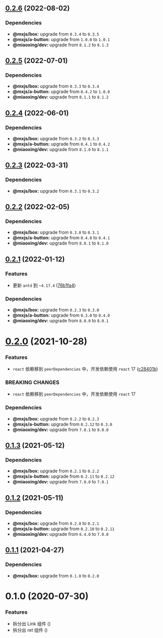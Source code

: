 ## [0.2.6](https://github.com/miaoxing/mxjs-ret/compare/v0.2.5...v0.2.6) (2022-08-02)





### Dependencies

* **@mxjs/box:** upgrade from `0.3.4` to `0.3.5`
* **@mxjs/a-button:** upgrade from `1.0.0` to `1.0.1`
* **@miaoxing/dev:** upgrade from `8.1.2` to `8.1.3`

## [0.2.5](https://github.com/miaoxing/mxjs-ret/compare/v0.2.4...v0.2.5) (2022-07-01)





### Dependencies

* **@mxjs/box:** upgrade from `0.3.3` to `0.3.4`
* **@mxjs/a-button:** upgrade from `0.4.2` to `1.0.0`
* **@miaoxing/dev:** upgrade from `8.1.1` to `8.1.2`

## [0.2.4](https://github.com/miaoxing/mxjs-ret/compare/v0.2.3...v0.2.4) (2022-06-01)





### Dependencies

* **@mxjs/box:** upgrade from `0.3.2` to `0.3.3`
* **@mxjs/a-button:** upgrade from `0.4.1` to `0.4.2`
* **@miaoxing/dev:** upgrade from `8.1.0` to `8.1.1`

## [0.2.3](https://github.com/miaoxing/mxjs-ret/compare/v0.2.2...v0.2.3) (2022-03-31)





### Dependencies

* **@mxjs/box:** upgrade from `0.3.1` to `0.3.2`

## [0.2.2](https://github.com/miaoxing/mxjs-ret/compare/v0.2.1...v0.2.2) (2022-02-05)





### Dependencies

* **@mxjs/box:** upgrade from `0.3.0` to `0.3.1`
* **@mxjs/a-button:** upgrade from `0.4.0` to `0.4.1`
* **@miaoxing/dev:** upgrade from `8.0.1` to `8.1.0`

## [0.2.1](https://github.com/miaoxing/mxjs-ret/compare/v0.2.0...v0.2.1) (2022-01-12)


### Features

* 更新 `antd` 到 `~4.17.4` ([76b1fa4](https://github.com/miaoxing/mxjs-ret/commit/76b1fa421c76073a62a5afd8941fec6da2a8cfc6))





### Dependencies

* **@mxjs/box:** upgrade from `0.2.3` to `0.3.0`
* **@mxjs/a-button:** upgrade from `0.3.0` to `0.4.0`
* **@miaoxing/dev:** upgrade from `8.0.0` to `8.0.1`

# [0.2.0](https://github.com/miaoxing/mxjs-ret/compare/v0.1.3...v0.2.0) (2021-10-28)


### Features

* `react` 依赖移到 `peerDependencies` 中，开发依赖使用 `react` 17 ([c28401b](https://github.com/miaoxing/mxjs-ret/commit/c28401b88fb5894b9e0bd4b4734654922c54eb92))


### BREAKING CHANGES

* `react` 依赖移到 `peerDependencies` 中，开发依赖使用 `react` 17





### Dependencies

* **@mxjs/box:** upgrade from `0.2.2` to `0.2.3`
* **@mxjs/a-button:** upgrade from `0.2.12` to `0.3.0`
* **@miaoxing/dev:** upgrade from `7.0.1` to `8.0.0`

## [0.1.3](https://github.com/miaoxing/mxjs-ret/compare/v0.1.2...v0.1.3) (2021-05-12)





### Dependencies

* **@mxjs/box:** upgrade from `0.2.1` to `0.2.2`
* **@mxjs/a-button:** upgrade from `0.2.11` to `0.2.12`
* **@miaoxing/dev:** upgrade from `7.0.0` to `7.0.1`

## [0.1.2](https://github.com/miaoxing/mxjs-ret/compare/v0.1.1...v0.1.2) (2021-05-11)





### Dependencies

* **@mxjs/box:** upgrade from `0.2.0` to `0.2.1`
* **@mxjs/a-button:** upgrade from `0.2.10` to `0.2.11`
* **@miaoxing/dev:** upgrade from `6.4.0` to `7.0.0`

## [0.1.1](https://github.com/miaoxing/mxjs-ret/compare/v0.1.0...v0.1.1) (2021-04-27)





### Dependencies

* **@mxjs/box:** upgrade from `0.1.0` to `0.2.0`

# 0.1.0 (2020-07-30)


### Features

* 拆分出 Link 组件 ([](https://github.com/miaoxing/mxjs-ret/commit/))
* 拆分出 ret 组件 ([](https://github.com/miaoxing/mxjs-ret/commit/))

